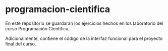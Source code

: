 # programacion-cientifica
En este repositorio se guardaran los ejercicios hechos en los laboratorio del curso Programación Científica.

Adicionalmente, contiene el código de la interfaz funcional para el proyecto final del curso.


